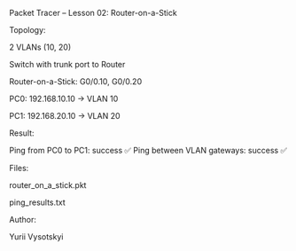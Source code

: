 Packet Tracer – Lesson 02: Router-on-a-Stick

Topology:

2 VLANs (10, 20)

Switch with trunk port to Router

Router-on-a-Stick: G0/0.10, G0/0.20

PC0: 192.168.10.10 → VLAN 10

PC1: 192.168.20.10 → VLAN 20

Result:

Ping from PC0 to PC1: success ✅
Ping between VLAN gateways: success ✅

Files:

router_on_a_stick.pkt

ping_results.txt

Author:

Yurii Vysotskyi
